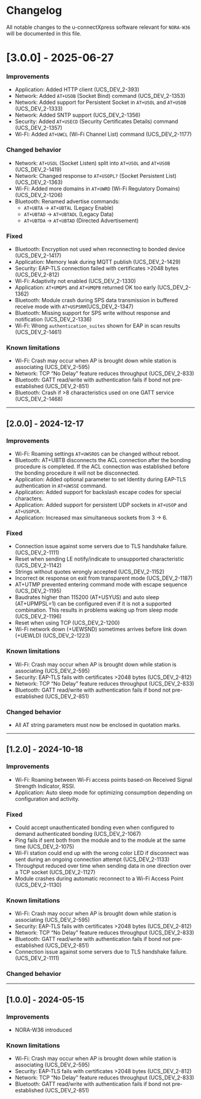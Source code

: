 # Changelog

All notable changes to the u-connectXpress software relevant for `NORA-W36` will be documented in this file.

# [3.0.0] - 2025-06-27
### Improvements
- Application: Added HTTP client (UCS_DEV_2-393)
- Network: Added `AT+USOB` (Socket Bind) command (UCS_DEV_2-1353)
- Network: Added support for Persistent Socket in `AT+USOL` and `AT+USOB` (UCS_DEV_2-1333)
- Network: Added SNTP support (UCS_DEV_2-1356)
- Security: Added `AT+USECD` (Security Certificates Details) command (UCS_DEV_2-1357)
- Wi-Fi: Added `AT+UWCL` (Wi-Fi Channel List) command (UCS_DEV_2-1177)

### Changed behavior
- Network: `AT+USOL` (Socket Listen) split into `AT+USOL` and `AT+USOB` (UCS_DEV_2-1419)
- Network: Changed response to `AT+USOPL?` (Socket Persistent List) (UCS_DEV_2-1363)
- Wi-Fi: Added more domains in `AT+UWRD` (Wi-Fi Regulatory Domains) (UCS_DEV_2-1206)
- Bluetooth: Renamed advertise commands:
  - `AT+UBTA` → `AT+UBTAL` (Legacy Enable)
  - `AT+UBTAD` → `AT+UBTADL` (Legacy Data)
  - `AT+UBTDA` → `AT+UBTAD` (Directed Advertisement)

### Fixed
- Bluetooth: Encryption not used when reconnecting to bonded device (UCS_DEV_2-1417)
- Application: Memory leak during MQTT publish (UCS_DEV_2-1429)
- Security: EAP-TLS connection failed with certificates >2048 bytes (UCS_DEV_2-812)
- Wi-Fi: Adaptivity not enabled (UCS_DEV_2-1330)
- Application: `AT+UMQPS` and `AT+UMQPB` returned OK too early (UCS_DEV_2-1362)
- Bluetooth: Module crash during SPS data transmission in buffered receive mode with `AT+USPSRM`(UCS_DEV_2-1347)
- Bluetooth: Missing support for SPS write without response and notification (UCS_DEV_2-1336)
- Wi-Fi: Wrong `authentication_suites` shown for EAP in scan results (UCS_DEV_2-1461)

### Known limitations
- Wi-Fi: Crash may occur when AP is brought down while station is associating (UCS_DEV_2-595)
- Network: TCP “No Delay” feature reduces throughput (UCS_DEV_2-833)
- Bluetooth: GATT read/write with authentication fails if bond not pre-established (UCS_DEV_2-851)
- Bluetooth: Crash if >8 characteristics used on one GATT service (UCS_DEV_2-1468)

---

## [2.0.0] - 2024-12-17
### Improvements
- Wi-Fi: Roaming settings `AT+UWSROS` can be changed without reboot.
- Bluetooth: AT+UBTB disconnects the ACL connection after the bonding procedure is completed. If the ACL connection was established before the bonding procedure it will not be disconnected.
- Application: Added optional parameter to set Identity during EAP-TLS authentication in `AT+UWSSE` command.
- Application: Added support for backslash escape codes for special characters.
- Application: Added support for persistent UDP sockets in `AT+USOP` and `AT+USOPCR`.
- Application: Increased max simultaneous sockets from 3 → 6.

### Fixed
- Connection issue against some servers due to TLS handshake failure. (UCS_DEV_2-1111)
- Reset when sending LE notify/indicate to unsupported characteristic (UCS_DEV_2-1142)
- Strings without quotes wrongly accepted (UCS_DEV_2-1152)
- Incorrect `OK` response on exit from transparent mode (UCS_DEV_2-1187)
- AT+UTMP prevented entering command mode with escape sequence (UCS_DEV_2-1195)
- Baudrates higher than 115200 (AT+USYUS) and auto sleep (AT+UPMPSL=1) can be configured even if it is not a supported combination. This results in problems waking up from sleep mode (UCS_DEV_2-1196)
- Reset when using TCP (UCS_DEV_2-1200)
- Wi-Fi network down (+UEWSND) sometimes arrives before link down (+UEWLD) (UCS_DEV_2-1223)

### Known limitations
- Wi-Fi: Crash may occur when AP is brought down while station is associating (UCS_DEV_2-595)
- Security: EAP-TLS fails with certificates >2048 bytes (UCS_DEV_2-812)
- Network: TCP “No Delay” feature reduces throughput (UCS_DEV_2-833)
- Bluetooth: GATT read/write with authentication fails if bond not pre-established (UCS_DEV_2-851)

### Changed behavior
- All AT string parameters must now be enclosed in quotation marks.

---

## [1.2.0] - 2024-10-18
### Improvements
- Wi-Fi: Roaming between Wi-Fi access points based-on Received Signal Strength Indicator, RSSI.
- Application: Auto sleep mode for optimizing consumption depending on configuration and activity.

### Fixed
- Could accept unauthenticated bonding even when configured to demand authenticated bonding (UCS_DEV_2-1067)
- Ping fails if sent both from the module and to the module at the same time (UCS_DEV_2-1075)
- Wi-Fi station could end up with the wrong color LED if disconnect was sent during an ongoing connection attempt (UCS_DEV_2-1133)
- Throughput reduced over time when sending data in one direction over a TCP socket (UCS_DEV_2-1127)
- Module crashes during automatic reconnect to a Wi-Fi Access Point (UCS_DEV_2-1130)

### Known limitations
- Wi-Fi: Crash may occur when AP is brought down while station is associating (UCS_DEV_2-595)
- Security: EAP-TLS fails with certificates >2048 bytes (UCS_DEV_2-812)
- Network: TCP “No Delay” feature reduces throughput (UCS_DEV_2-833)
- Bluetooth: GATT read/write with authentication fails if bond not pre-established (UCS_DEV_2-851)
- Connection issue against some servers due to TLS handshake failure. (UCS_DEV_2-1111)

### Changed behavior

---

## [1.0.0] - 2024-05-15
### Improvements
- NORA-W36 introduced
### Known limitations
- Wi-Fi: Crash may occur when AP is brought down while station is associating (UCS_DEV_2-595)
- Security: EAP-TLS fails with certificates >2048 bytes (UCS_DEV_2-812)
- Network: TCP “No Delay” feature reduces throughput (UCS_DEV_2-833)
- Bluetooth: GATT read/write with authentication fails if bond not pre-established (UCS_DEV_2-851)
